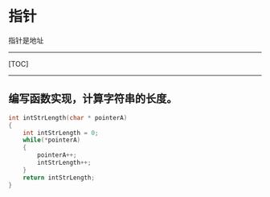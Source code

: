 # 指针

指针是地址

------



[TOC]



------

## 编写函数实现，计算字符串的长度。

```c
int intStrLength(char * pointerA)
{
	int intStrLength = 0;
	while(*pointerA)
	{
		pointerA++;
		intStrLength++;
	}
	return intStrLength;
}
```

